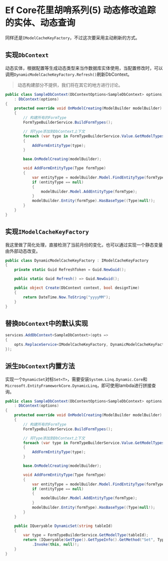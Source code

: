 # Ef Core花里胡哨系列(5) 动态修改追踪的实体、动态查询

同样还是`IModelCacheKeyFactory`，不过这次要采用主动刷新的方式。

## 实现`DbContext`

动态实体，根据配置等生成动态类型来当作数据库实体使用，当配置修改时，可以调用`DynamicModelCacheKeyFactory.Refresh()`刷新DbContext。

> 动态构建部分不提供，我们将在其它的地方进行讨论。

```csharp
public class SampleDbContext(DbContextOptions<SampleDbContext> options)
    : DbContext(options)
{
    protected override void OnModelCreating(ModelBuilder modelBuilder)
    {
        // 构建所有的FormType
        FormTypeBuilderService.BuildFormTypes();

        // 将Type添加到DbContext上下文
        foreach (var type in FormTypeBuilderService.Value.GetModelTypes())
        {
            AddFormEntityType(type);
        }

        base.OnModelCreating(modelBuilder);

        void AddFormEntityType(Type formType)
        {
            var entityType = modelBuilder.Model.FindEntityType(formType);
            if (entityType == null)
            {
                modelBuilder.Model.AddEntityType(formType);
            }
            modelBuilder.Entity(formType).HasBaseType((Type)null!);
        }
    }
}
```

## 实现`IModelCacheKeyFactory`

我这里做了简化处理，直接检测了当前月份的变化，也可以通过实现一个静态变量由外部动态改变。

```csharp
public class DynamicModelCacheKeyFactory : IModelCacheKeyFactory
{
    private static Guid RefreshToken = Guid.NewGuid();

    public static Guid Refresh() => Guid.NewGuid(); 

    public object Create(DbContext context, bool designTime)
    {
        return DateTime.Now.ToString("yyyyMM");
    }
}
```

## 替换`DbContext`中的默认实现

```csharp
services.AddDbContext<SampleDbContext>(opts =>
{
    opts.ReplaceService<IModelCacheKeyFactory, DynamicModelCacheKeyFactory>();
});
```

## 派生`DbContext`内置方法

实现一个`DynamicSet`对标`Set<T>`，需要安装`System.Linq.Dynamic.Core`和`Microsoft.EntityFrameworkCore.DynamicLinq`，即可使用lambda进行拼接查询。

```csharp
public class SampleDbContext(DbContextOptions<SampleDbContext> options)
    : DbContext(options)
{
    protected override void OnModelCreating(ModelBuilder modelBuilder)
    {
        // 构建所有的FormType
        FormTypeBuilderService.BuildFormTypes();

        // 将Type添加到DbContext上下文
        foreach (var type in FormTypeBuilderService.Value.GetModelTypes())
        {
            AddFormEntityType(type);
        }

        base.OnModelCreating(modelBuilder);

        void AddFormEntityType(Type formType)
        {
            var entityType = modelBuilder.Model.FindEntityType(formType);
            if (entityType == null)
            {
                modelBuilder.Model.AddEntityType(formType);
            }
            modelBuilder.Entity(formType).HasBaseType((Type)null!);
        }
    }

    public IQueryable DynamicSet(string tableId)
    {
        var type = FormTypeBuilderService.GetModelType(tableId);
        return (IQueryable)GetType().GetTypeInfo().GetMethod("Set", Type.EmptyTypes)!.MakeGenericMethod(type)
            .Invoke(this, null)!;
    }
}
```
